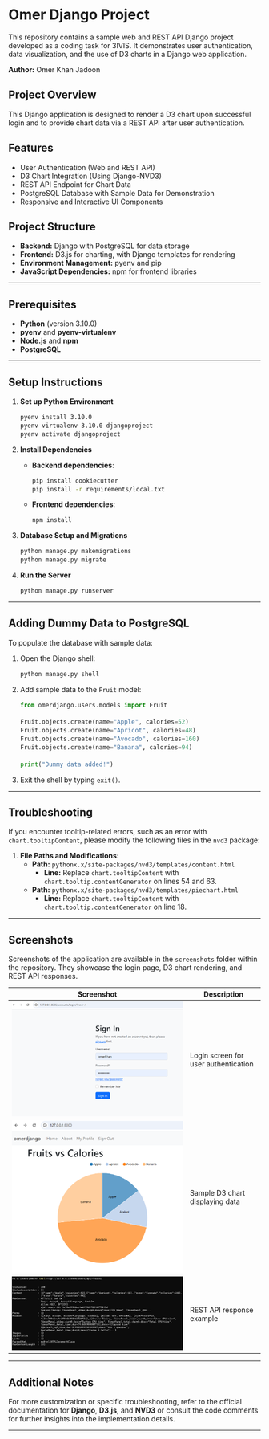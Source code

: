
# Omer Django Project

This repository contains a sample web and REST API Django project developed as a coding task for 3IVIS. It demonstrates user authentication, data visualization, and the use of D3 charts in a Django web application.

**Author:** Omer Khan Jadoon

## Project Overview

This Django application is designed to render a D3 chart upon successful login and to provide chart data via a REST API after user authentication.

## Features

- User Authentication (Web and REST API)
- D3 Chart Integration (Using Django-NVD3)
- REST API Endpoint for Chart Data
- PostgreSQL Database with Sample Data for Demonstration
- Responsive and Interactive UI Components

## Project Structure

- **Backend:** Django with PostgreSQL for data storage
- **Frontend:** D3.js for charting, with Django templates for rendering
- **Environment Management:** pyenv and pip
- **JavaScript Dependencies:** npm for frontend libraries

---

## Prerequisites

- **Python** (version 3.10.0)
- **pyenv** and **pyenv-virtualenv**
- **Node.js** and **npm**
- **PostgreSQL**

---

## Setup Instructions

1. **Set up Python Environment**
   ```bash
   pyenv install 3.10.0
   pyenv virtualenv 3.10.0 djangoproject
   pyenv activate djangoproject
   ```

2. **Install Dependencies**
   - **Backend dependencies**:
     ```bash
     pip install cookiecutter
     pip install -r requirements/local.txt
     ```
   - **Frontend dependencies**:
     ```bash
     npm install
     ```

3. **Database Setup and Migrations**
   ```bash
   python manage.py makemigrations
   python manage.py migrate
   ```

4. **Run the Server**
   ```bash
   python manage.py runserver
   ```

---

## Adding Dummy Data to PostgreSQL

To populate the database with sample data:

1. Open the Django shell:
   ```bash
   python manage.py shell
   ```

2. Add sample data to the `Fruit` model:
   ```python
   from omerdjango.users.models import Fruit

   Fruit.objects.create(name="Apple", calories=52)
   Fruit.objects.create(name="Apricot", calories=48)
   Fruit.objects.create(name="Avocado", calories=160)
   Fruit.objects.create(name="Banana", calories=94)

   print("Dummy data added!")
   ```

3. Exit the shell by typing `exit()`.

---

## Troubleshooting

If you encounter tooltip-related errors, such as an error with `chart.tooltipContent`, please modify the following files in the `nvd3` package:

1. **File Paths and Modifications:**
   - **Path:** `pythonx.x/site-packages/nvd3/templates/content.html`
     - **Line:** Replace `chart.tooltipContent` with `chart.tooltip.contentGenerator` on lines 54 and 63.
   - **Path:** `pythonx.x/site-packages/nvd3/templates/piechart.html`
     - **Line:** Replace `chart.tooltipContent` with `chart.tooltip.contentGenerator` on line 18.

---

## Screenshots

Screenshots of the application are available in the `screenshots` folder within the repository. They showcase the login page, D3 chart rendering, and REST API responses.

| Screenshot                   | Description                      |
|------------------------------|----------------------------------|
| ![Login](screenshots/login.png)     | Login screen for user authentication |
| ![Chart](screenshots/dashboard.png)     | Sample D3 chart displaying data      |
| ![API Response](screenshots/restapicall.png) | REST API response example            |

---

## Additional Notes

For more customization or specific troubleshooting, refer to the official documentation for **Django**, **D3.js**, and **NVD3** or consult the code comments for further insights into the implementation details.

---
